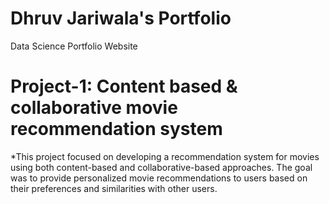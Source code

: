 # Dhruv Jariwala's Portfolio
Data Science Portfolio Website

# Project-1: Content based & collaborative movie recommendation system

*This project focused on developing a recommendation system for movies using both content-based and collaborative-based approaches. The goal was to provide personalized movie recommendations to users based on their preferences and similarities with other users.
